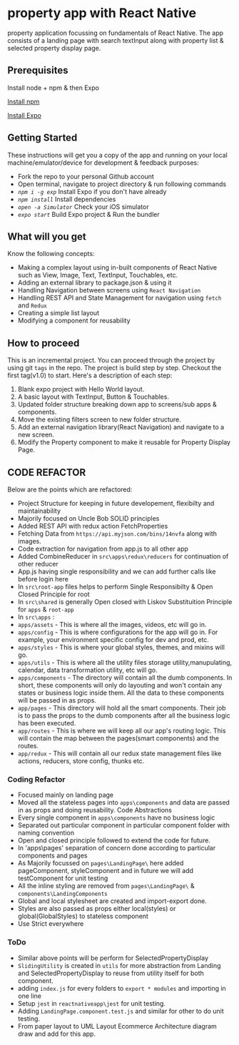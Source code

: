# property app with React Native

 property application focussing on fundamentals of React Native. The app consists of a landing page with search textInput along with property list  & selected property display page. 

## Prerequisites

Install node + npm & then Expo

[Install npm](https://www.npmjs.com/get-npm)

[Install Expo](https://docs.expo.io/versions/latest/)

## Getting Started

These instructions will get you a copy of the app and running on your local machine/emulator/device for development & feedback purposes:

- Fork the repo to your personal Github account
- Open terminal, navigate to project directory & run following commands
- *`npm i -g exp`* Install Expo if you don't have already
- *`npm install`* Install dependencies
- *`open -a Simulator`* Check your iOS simulator
- *`expo start`* Build Expo project & Run the bundler



## What will you get
Know the following concepts:

- Making a complex layout using in-built components of React Native such as View, Image, Text, TextInput, Touchables, etc.
- Adding an external library to package.json & using it
- Handling Navigation between screens using `React Navigation`
- Handling REST API and State Management for navigation using `fetch` and `Redux` 
- Creating a simple list layout
- Modifying a component for reusability

## How to proceed
This is an incremental project. You can proceed through the project by using git `tags` in the repo. The project is build step by step. Checkout the first tag(v1.0) to start. Here's a description of each step:

1. Blank expo project with Hello World layout.
2. A basic layout with TextInput, Button & Touchables.
3. Updated folder structure breaking down app to screens/sub apps & components.
4. Move the existing filters screen to new folder structure.
5. Add an external navigation library(React Navigation) and navigate to a new screen.
6. Modify the Property component to make it reusable for Property Display Page.

## CODE REFACTOR
Below are the points which are refactored:
- Project Structure for keeping in future developement, flexibilty and maintainability
- Majorily focused on Uncle Bob SOLID principles
- Added REST API with redux action FetchProperties
- Fetching Data from `https://api.myjson.com/bins/14nvfa` along with images.
- Code extraction for navigation from app.js to all other app
- Added CombineReducer in `src\apps\redux\reducers` for continuation of other reducer
- App.js having single responsibility and we can add further calls like before login here
- In `src\root-app` files helps to perform Single Responsibilty & Open Closed Principle for root
- In `src\shared` is generally Open closed with Liskov Substituition Principle for `apps` & `root-app`
- In `src\apps` :
- `apps/assets` - This is where all the images, videos, etc will go in.
- `apps/config` - This is where configurations for the app will go in. For example, your environment specific config for dev and prod, etc.
- `apps/styles` - This is where your global styles, themes, and mixins will go.
- `apps/utils` - This is where all the utility files storage utility,manupulating, calendar, data transformation utility, etc will go.
- `apps/components` - The directory will contain all the dumb components. In short, these components will only do layouting and won't contain any states or business logic inside them. All the data to these components will be passed in as props.
- `app/pages` - This directory will hold all the smart components. Their job is to pass the props to the dumb components after all the business logic has been executed.
- `app/routes` - This is where we will keep all our app's routing logic. This will contain the map between the pages(smart components) and the routes.
- `app/redux` - This will contain all our redux state management files like actions, reducers, store config, thunks etc.

### Coding Refactor
- Focused mainly on landing page
- Moved all the stateless pages into `apps\components` and data are passed in as props and doing reusability. Code Abstractions
- Every single component in `apps\components` have no business logic
- Separated out particular component in particular component folder with naming convention
- Open and closed principle followed to extend the code for future.
- In 'apps\pages' separation of concern done according to particular components and pages
- As Majorily focussed on `pages\LandingPage\` here added pageComponent, styleComponent and in future we will add testComponent for unit testing
- All the inline styling are removed from `pages\LandingPage\` & `components\LandingComponents`
- Global and local stylesheet are created and import-export done.
- Styles are also passed as props either local(styles) or global(GlobalStyles) to stateless component
- Use Strict everywhere

### ToDo
- Similar above points will be perform for SelectedPropertyDisplay
- `SlidingUtility` is created in `utils` for more abstraction from Landing and SelectedPropertyDisplay to reuse from utility itself for both component.
- adding `index.js` for every folders to `export * modules` and importing in one line
- Setup `jest` in `reactnativeapp\jest` for unit testing.
- Adding `LandingPage.component.test.js` and similar for other to do unit testing.
- From paper layout to UML Layout Ecommerce Architecture diagram draw and add for this app.
